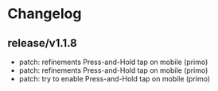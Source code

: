 # Changelog

## release/v1.1.8
* patch: refinements Press-and-Hold tap on mobile (primo)
* patch: refinements Press-and-Hold tap on mobile (primo)
* patch: try to enable Press-and-Hold tap on mobile (primo)
